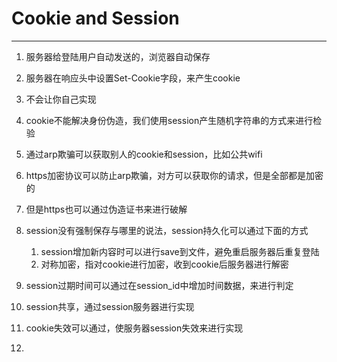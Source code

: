 # Cookie and Session

---

1. 服务器给登陆用户自动发送的，浏览器自动保存
2. 服务器在响应头中设置Set-Cookie字段，来产生cookie
3. 不会让你自己实现
4. cookie不能解决身份伪造，我们使用session产生随机字符串的方式来进行检验
5. 通过arp欺骗可以获取别人的cookie和session，比如公共wifi
6. https加密协议可以防止arp欺骗，对方可以获取你的请求，但是全部都是加密的
7. 但是https也可以通过伪造证书来进行破解
8. session没有强制保存与哪里的说法，session持久化可以通过下面的方式
   1. session增加新内容时可以进行save到文件，避免重启服务器后重复登陆
   2. 对称加密，指对cookie进行加密，收到cookie后服务器进行解密
9. session过期时间可以通过在session\_id中增加时间数据，来进行判定
10. session共享，通过session服务器进行实现
11. cookie失效可以通过，使服务器session失效来进行实现

12. 


